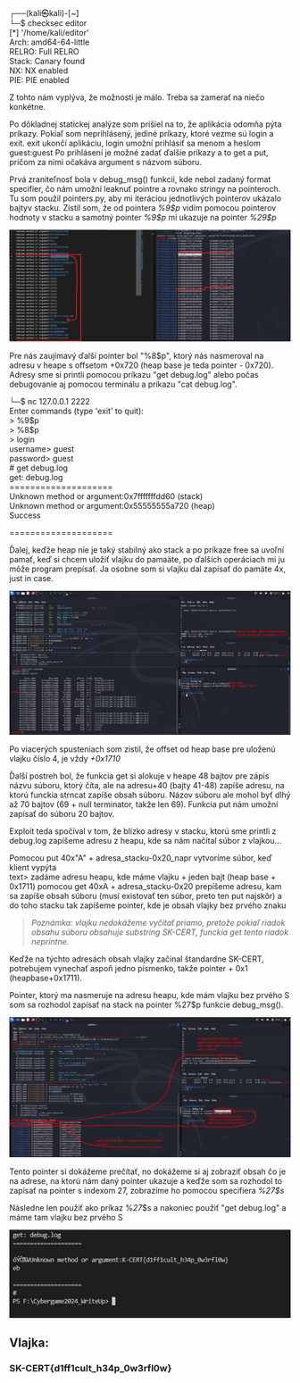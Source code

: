 ┌──(kali㉿kali)-[~]  
└─$ checksec editor  
[*] '/home/kali/editor'  
    Arch:     amd64-64-little  
    RELRO:    Full RELRO  
    Stack:    Canary found  
    NX:       NX enabled  
    PIE:      PIE enabled  

Z tohto nám vyplýva, že možnosti je málo. Treba sa zamerať na niečo konkétne.

Po dôkladnej statickej analýze som prišiel na to, že aplikácia odomňa pýta príkazy. Pokiaľ som neprihlásený, jediné príkazy, ktoré vezme sú login a exit. exit ukončí aplikáciu, login umožní prihlásiť sa menom a heslom guest:guest
Po prihlásení je možné zadať ďalšie príkazy a to get a put, pričom za nimi očakáva argument s názvom súboru.

Prvá zraniteľnosť bola v debug_msg() funkcii, kde nebol zadaný format specifier, čo nám umožní leaknuť pointre a rovnako stringy na pointeroch. Tu som použil pointers.py, aby mi iteráciou jednotlivých pointerov ukázalo bajtyv stacku. Zistil som, že od pointera _\%9\$p_ vidím pomocou pointerov hodnoty v stacku a samotný pointer _\%9\$p_ mi ukazuje na pointer _\%29\$p_

![002](002_pointer.png)


Pre nás zaujímavý ďalší pointer bol "\%8\$p", ktorý nás nasmeroval na adresu v heape s offsetom +0x720 (heap base je teda pointer - 0x720). Adresy sme si printli pomocou príkazu "get debug.log" alebo počas debugovanie aj pomocou terminálu a príkazu "cat debug.log".

└─$ nc 127.0.0.1 2222  
Enter commands (type 'exit' to quit):  
\> \%9\$p  
\> \%8\$p  
\> login  
username> guest  
password> guest  
\# get debug.log   
get: debug.log  
\====================  
Unknown method or argument:0x7fffffffdd60 (stack)  
Unknown method or argument:0x55555555a720 (heap)  
Success  
  
\====================  

Ďalej, keďže heap nie je taký stabilný ako stack a po príkaze free sa uvoľní pamať, keď si chcem uložiť vlajku do pamaäte, po ďalších operáciach mi ju môže program prepísať. Ja osobne som si vlajku dal zapísať do pamäte 4x, just in case.

![003](003_flags_stored_in_heap.png)

Po viacerých spusteniach som zistil, že offset od heap base pre uloženú vlajku číslo 4, je vždy _+0x1710_

Ďalší postreh bol, že funkcia get si alokuje v heape 48 bajtov pre zápis názvu súboru, ktorý číta, ale na adresu+40 (bajty 41-48) zapíše adresu, na ktorú funckia strncat zapíše obsah súboru. Názov súboru ale mohol byť dlhý až 70 bajtov (69 + null terminator, takže len 69). Funkcia put nám umožní zapísať do súboru 20 bajtov.

Exploit teda spočíval v tom, že blízko adresy v stacku, ktorú sme printli z debug.log zapíšeme adresu z heapu, kde sa nám načítal súbor z vlajkou...  

Pomocou put 40x"A" + adresa_stacku-0x20_napr vytvoríme súbor,
keď klient vypýta   
text\> zadáme adresu heapu, kde máme vlajku + jeden bajt (heap base + 0x1711)
pomocou get 40xA + adresa_stacku-0x20 prepíšeme adresu, kam sa zapíše obsah súboru (musí existovať ten súbor, preto ten put najskôr) a do toho stacku tak zapíšeme pointer, kde je obsah vlajky bez prvého znaku

>_Poznámka: vlajku nedokážeme vyčítať priamo, pretože pokiaľ riadok obsahu súboru obsahuje substring SK-CERT, funckia get tento riadok neprintne._

Keďže na týchto adresách obsah vlajky začínal štandardne SK-CERT, potrebujem vynechať aspoň jedno písmenko, takže pointer + 0x1 (heapbase+0x1711). 

Pointer, ktorý ma nasmeruje na adresu heapu, kde mám vlajku bez prvého S som sa rozhodol zapísať na stack na pointer \%27\$p funkcie debug_msg().

![004](004_what_and_where.png)

Tento pointer si dokážeme prečítať, no dokážeme si aj zobraziť obsah čo je na adrese, na ktorú nám daný pointer ukazuje a keďže som sa rozhodol to zapísať na pointer s indexom 27, zobrazíme ho pomocou specifiera _\%27\$s_

Následne len použiť ako príkaz \%_27_\$s a nakoniec použiť "get debug.log" a máme tam vlajku bez prvého S

![005](005_flag.png)

## Vlajka:  
### SK-CERT{d1ff1cult_h34p_0w3rfl0w}